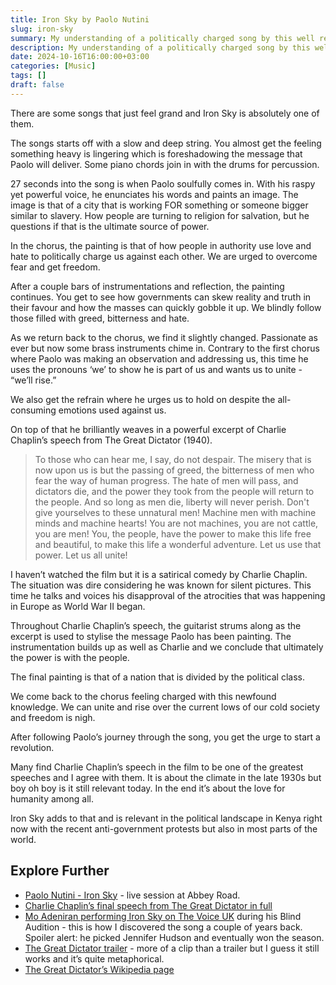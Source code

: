 ```yaml
---
title: Iron Sky by Paolo Nutini
slug: iron-sky
summary: My understanding of a politically charged song by this well renowned Scot.
description: My understanding of a politically charged song by this well renowned Scot.
date: 2024-10-16T16:00:00+03:00
categories: [Music]
tags: []
draft: false
---
```


There are some songs that just feel grand and Iron Sky is absolutely one of them. 

The songs starts off with a slow and deep string. 
You almost get the feeling something heavy is lingering which is foreshadowing the message that Paolo will deliver.
Some piano chords join in with the drums for percussion. 
 
27 seconds into the song is when Paolo soulfully comes in. 
With his raspy yet powerful voice, he enunciates his words and paints an image.
The image is that of a city that is working FOR something or someone bigger similar to slavery.
How people are turning to religion for salvation, but he questions if that is the ultimate source of power. 

In the chorus, the painting is that of how people in authority use love and hate to politically charge us against each other. 
We are urged to overcome fear and get freedom.

After a couple bars of instrumentations and reflection, the painting continues. 
You get to see how governments can skew reality and truth in their favour and how the masses can quickly gobble it up. 
We blindly follow those filled with greed, bitterness and hate.

As we return back to the chorus, we find it slightly changed. 
Passionate as ever but now some brass instruments chime in.
Contrary to the first chorus where Paolo was making an observation and addressing us, this time he uses the pronouns ‘we’ to show he is part of us and wants us to unite - “we’ll rise.”

We also get the refrain where he urges us to hold on despite the all-consuming emotions used against us. 

On top of that he brilliantly weaves in a powerful excerpt of Charlie Chaplin’s speech from The Great Dictator (1940). 

> To those who can hear me, I say, do not despair. 
> The misery that is now upon us is but the passing of greed, the bitterness of men who fear the way of human progress.
> The hate of men will pass, and dictators die, and the power they took from the people will return to the people. 
> And so long as men die, liberty will never perish.
> Don't give yourselves to these unnatural men! 
> Machine men with machine minds and machine hearts! 
> You are not machines, you are not cattle, you are men!
> You, the people, have the power to make this life free and beautiful, to make this life a wonderful adventure.
> Let us use that power. 
> Let us all unite!

I haven’t watched the film but it is a satirical comedy by Charlie Chaplin.
The situation was dire considering he was known for silent pictures.
This time he talks and voices his disapproval of the atrocities that was happening in Europe as World War II began.

Throughout Charlie Chaplin’s speech, the guitarist strums along as the excerpt is used to stylise the message Paolo has been painting. 
The instrumentation builds up as well as Charlie and we conclude that ultimately the power is with the people.

The final painting is that of a nation that is divided by the political class.

We come back to the chorus feeling charged with this newfound knowledge. 
We can unite and rise over the current lows of our cold society and freedom is nigh.

After following Paolo’s journey through the song, you get the urge to start a revolution.

Many find Charlie Chaplin’s speech in the film to be one of the greatest speeches and I agree with them. 
It is about the climate in the late 1930s but boy oh boy is it still relevant today.
In the end it’s about the love for humanity among all. 

Iron Sky adds to that and is relevant in the political landscape in Kenya right now with the recent anti-government protests but also in most parts of the world.

## Explore Further 

- [Paolo Nutini - Iron Sky](https://youtu.be/ELKbtFljucQ) - live session at Abbey Road.
- [Charlie Chaplin’s final speech from The Great Dictator in full](https://youtu.be/J7GY1Xg6X20)
- [Mo Adeniran performing Iron Sky on The Voice UK](https://youtu.be/Sn-41BmWxJA) during his Blind Audition - this is how I discovered the song a couple of years back. Spoiler alert: he picked Jennifer Hudson and eventually won the season.
- [The Great Dictator trailer](https://youtu.be/k8bVG8XC-4I) - more of a clip than a trailer but I guess it still works and it’s quite metaphorical. 
- [The Great Dictator’s Wikipedia page](https://en.wikipedia.org/wiki/The_Great_Dictator)

